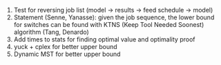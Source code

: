 1. Test for reversing job list (model -> results -> feed schedule -> model)
2. Statement (Senne, Yanasse): given the job sequence, the lower bound for switches can be found with KTNS (Keep Tool Needed Soonest) algorithm (Tang, Denardo)
3. Add times to stats for finding optimal value and optimality proof
4. yuck + cplex for better upper bound
5. Dynamic MST for better upper bound 